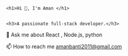                                                                                                             <h1>Hi 👋, I'm Aman </h1>

                                                                                                     <h3>A passionate full-stack developer.</h3>

💬 Ask me about React , Node.js, python

📫 How to reach me amanbanti2011@gmail.com
<!--
**Amanbanti/Amanbanti** is a ✨ _special_ ✨ repository because its `README.md` (this file) appears on your GitHub profile.

Here are some ideas to get you started:

- 🔭 I’m currently working on ...
- 🌱 I’m currently learning ...
- 👯 I’m looking to collaborate on ...
- 🤔 I’m looking for help with ...
- 💬 Ask me about ...
- 📫 How to reach me: ...
- 😄 Pronouns: ...
- ⚡ Fun fact: ...
-->
